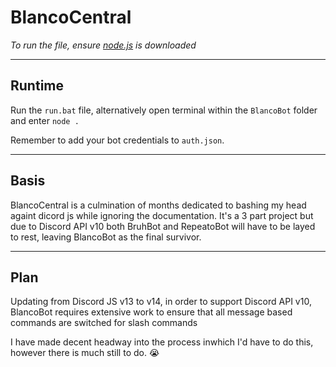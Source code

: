 # BlancoCentral

_To run the file, ensure [node.js](https://nodejs.org/en/download/releases/) is downloaded_

---

## Runtime

 Run the `run.bat` file, alternatively open terminal within the `BlancoBot` folder and enter `node .`

Remember to add your bot credentials to `auth.json`.

---

## Basis

BlancoCentral is a culmination of months dedicated to bashing my head againt dicord js while ignoring the documentation.
It's a 3 part project but due to Discord API v10 both BruhBot and RepeatoBot will have to be layed to rest, leaving BlancoBot as the final survivor.

---

## Plan

Updating from Discord JS v13 to v14, in order to support Discord API v10, BlancoBot requires extensive work to ensure that all message based commands are switched for slash commands

I have made decent headway into the process inwhich I'd have to do this, however there is much still to do. 😭
